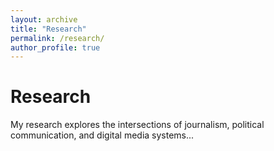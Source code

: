```yaml
---
layout: archive
title: "Research"
permalink: /research/
author_profile: true
---
```


# Research

My research explores the intersections of journalism, political communication, and digital media systems...

